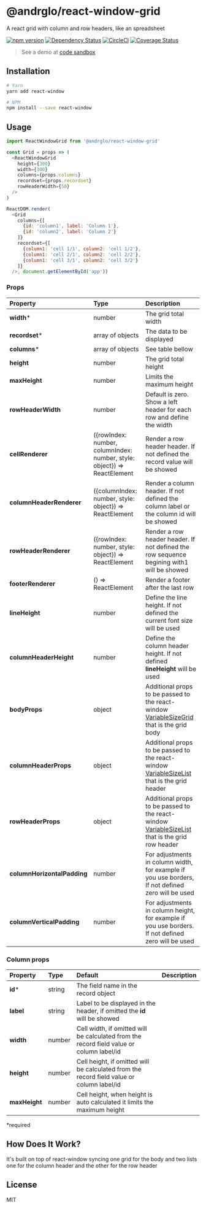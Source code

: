 # @andrglo/react-window-grid

A react grid with column and row headers, like an spreadsheet


 [![npm version](https://badge.fury.io/js/%40andrglo%2Freact-window-grid.svg)](https://badge.fury.io/js/%40andrglo%2Freact-window-grid) [![Dependency Status][daviddm-image]][daviddm-url] [![CircleCI](https://circleci.com/gh/andrglo/react-window-grid.svg?style=svg)](https://circleci.com/gh/andrglo/react-window-grid) [![Coverage Status](https://coveralls.io/repos/github/andrglo/react-window-grid/badge.svg?branch=master)](https://coveralls.io/github/andrglo/react-window-grid?branch=master)

> See a demo at [code sandbox](https://codesandbox.io/s/reactwindowgrid-demo-ux5we)

## Installation

```bash
# Yarn
yarn add react-window

# NPM
npm install --save react-window
```

## Usage

```javascript
import ReactWindowGrid from '@andrglo/react-window-grid'

const Grid = props => (
  <ReactWindowGrid
    height={300}
    width={300}
    columns={props.columns}
    recordset={props.recordset}
    rowHeaderWidth={50}
  />
)

ReactDOM.render(
  <Grid
    columns={[
      {id: 'column1', label: 'Column 1'},
      {id: 'column2', label: 'Column 2'}
    ]}
    recordset={[
      {column1: 'cell 1/1', column2: 'cell 1/2'},
      {column1: 'cell 2/1', column2: 'cell 2/2'},
      {column1: 'cell 3/1', column2: 'cell 3/2'}
    ]}
  />, document.getElementById('app'))
```

### Props

| Property | Type | Description |
|:---|:---|:---|
| __width__* | number | The grid total width |
| __recordset__* | array of objects | The data to be displayed |
| __columns__* | array of objects | See table bellow |
| __height__ | number | The grid total height |
| __maxHeight__ | number | Limits the maximum height |
| __rowHeaderWidth__ | number | Default is zero. Show a left header for each row and define the width |
| __cellRenderer__ | ({rowIndex: number, columnIndex: number, style: object}) => ReactElement | Render a row header header. If not defined the record value will be showed |
| __columnHeaderRenderer__ | ({columnIndex: number, style: object}) => ReactElement | Render a column header.  If not defined the column label or the column id will be showed |
| __rowHeaderRenderer__ | ({rowIndex: number, style: object}) => ReactElement | Render a row header header. If not defined the row sequence begining with1 will be showed |
| __footerRenderer__ | () => ReactElement | Render a footer after the last row |
| __lineHeight__ | number | Define the line height. If not defined the current font size will be used|
| __columnHeaderHeight__ | number | Define the column header height. If not defined __lineHeight__ will be used|
| __bodyProps__ | object | Additional props to be passed to the react-window [VariableSizeGrid](https://react-window.now.sh/#/api/VariableSizeGrid) that is the grid body |
| __columnHeaderProps__ | object | Additional props to be passed to the react-window [VariableSizeList](https://react-window.now.sh/#/api/VariableSizeList) that is the grid header |
| __rowHeaderProps__ | object | Additional props to be passed to the react-window [VariableSizeList](https://react-window.now.sh/#/api/VariableSizeList) that is the grid row header |
| __columnHorizontalPadding__ | number | For adjustments in column width, for example if you use borders, If not defined zero will be used |
| __columnVerticalPadding__ | number | For adjustments in column height, for example if you use borders. If not defined zero will be used |

### Column props

| Property | Type | Default | Description |
|:---|:---|:---|:---|
| __id__* | string | The field name in the record object  |
| __label__ | string | Label to be displayed in the header, if omitted the __id__ will be showed  |
| __width__ | number | Cell width, if omitted will be calculated from the record field value or column label/id  |
| __height__ | number | Cell height, if omitted will be calculated from the record field value or column label/id  |
| __maxHeight__ | number | Cell height, when height is auto calculated it limits the maximum height |

*required

## How Does It Work?

It's built on top of react-window syncing one grid for the body and two lists one for the column header and the other for the row header

## License

MIT

[daviddm-image]: https://david-dm.org/andrglo/react-window-grid.svg
[daviddm-url]: https://david-dm.org/andrglo/react-window-grid

